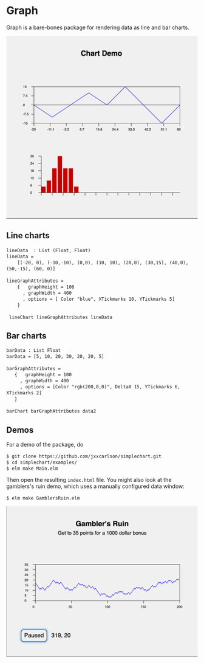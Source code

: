 # Graph

Graph is a bare-bones package for rendering data as 
line and bar charts. 

![(Demo image in GitHub Repo)](demo.png)

## Line charts


    lineData  : List (Float, Float)
    lineData =
        [(-20, 0), (-10,-10), (0,0), (10, 10), (20,0), (30,15), (40,0), (50,-15), (60, 0)]

    lineGraphAttributes =
        {   graphHeight = 100
          , graphWidth = 400
          , options = [ Color "blue", XTickmarks 10, YTickmarks 5]
        }
        
     lineChart lineGraphAttributes lineData
     
## Bar charts
        
    barData : List Float
    barData = [5, 10, 20, 30, 20, 20, 5]

    barGraphAttributes =
       {   graphHeight = 100
         , graphWidth = 400
         , options = [Color "rgb(200,0,0)", DeltaX 15, YTickmarks 6, XTickmarks 2]
       }
       
    barChart barGraphAttributes data2
    
## Demos

For a demo of the package, do

    $ git clone https://github.com/jxxcarlson/simplechart.git
    $ cd simplechart/examples/
    $ elm make Main.elm
    
Then open the resulting `index.html` file.  You might also
look at the gamblers's ruin demo, which uses a manually configured
data window:

    $ elm make GamblersRuin.elm
   
![(Demo image in GitHub Repo)](gr.png)
    



